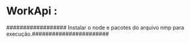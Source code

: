 # WorkApi :
################## Instalar o node e pacotes do arquivo nmp para execução.####################### 
